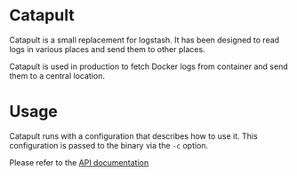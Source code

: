 # Catapult

Catapult is a small replacement for logstash. It has been designed to read logs in various
places and send them to other places.

Catapult is used in production to fetch Docker logs from container and send them
to a central location.

# Usage

Catapult runs with a configuration that describes how to use it.
This configuration is passed to the binary via the `-c` option.

Please refer to the [API documentation](http://people.zoy.org/~oct/public/doc/catapult/)
